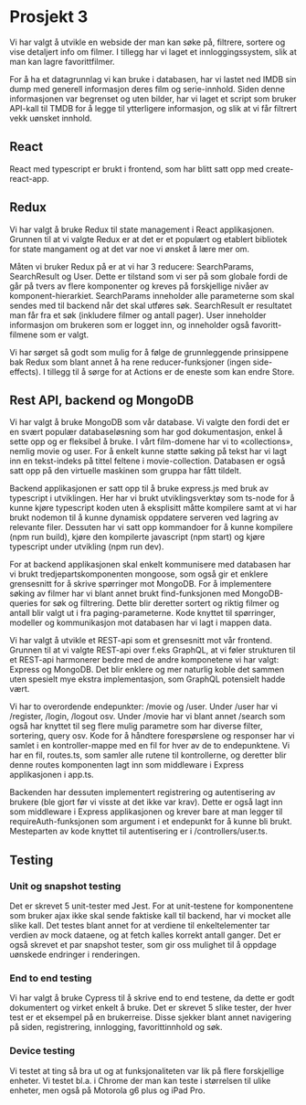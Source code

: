 # Prosjekt 3
Vi har valgt å utvikle en webside der man kan søke på, filtrere, sortere og vise detaljert info om filmer. I tillegg har vi laget et innloggingssystem, slik at man kan lagre favorittfilmer. 

For å ha et datagrunnlag vi kan bruke i databasen, har vi lastet ned IMDB sin dump med generell informasjon deres film og serie-innhold. Siden denne informasjonen var begrenset og uten bilder, har vi laget et script som bruker API-kall til TMDB for å legge til ytterligere informasjon, og slik at vi får filtrert vekk uønsket innhold. 

## React
React med typescript er brukt i frontend, som har blitt satt opp med create-react-app.  

## Redux
Vi har valgt å bruke Redux til state management i React applikasjonen. Grunnen til at vi valgte Redux er at det er et populært og etablert bibliotek for state mangament og at det var noe vi ønsket å lære mer om.


Måten vi bruker Redux på er at vi har 3 reducere: SearchParams, SearchResult og User. Dette er tilstand som vi ser på som globale fordi de går på tvers av flere komponenter og kreves på forskjellige nivåer av komponent-hierarkiet. SearchParams inneholder alle parameterne som skal sendes med til backend når det skal utføres søk. SearchResult er resultatet man får fra et søk (inkludere filmer og antall pager). User inneholder informasjon om brukeren som er logget inn, og inneholder også favoritt-filmene som er valgt.


Vi har sørget så godt som mulig for å følge de grunnleggende prinsippene bak Redux som blant annet å ha rene reducer-funksjoner (ingen side-effects). I tillegg til å sørge for at Actions er de eneste som kan endre Store.

## Rest API, backend og MongoDB

Vi har valgt å bruke MongoDB som vår database. Vi valgte den fordi det er en svært populær databaseløsning som har god dokumentasjon, enkel å sette opp og er fleksibel å bruke. I vårt film-domene har vi to «collections», nemlig movie og user. For å enkelt kunne støtte søking på tekst har vi lagt inn en tekst-indeks på tittel feltene i movie-collection. Databasen er også satt opp på den virtuelle maskinen som gruppa har fått tildelt.


Backend applikasjonen er satt opp til å bruke express.js med bruk av typescript i utviklingen. Her har vi brukt utviklingsverktøy som ts-node for å kunne kjøre typescript koden uten å eksplisitt måtte kompilere samt at vi har brukt nodemon til å kunne dynamisk oppdatere serveren ved lagring av relevante filer. Dessuten har vi satt opp kommandoer for å kunne kompilere (npm run build), kjøre den kompilerte javascript (npm start) og kjøre typescript under utvikling (npm run dev).


For at backend applikasjonen skal enkelt kommunisere med databasen har vi brukt tredjepartskomponenten mongoose, som også gir et enklere grensesnitt for å skrive spørringer mot MongoDB. For å implementere søking av filmer har vi blant annet brukt find-funksjonen med MongoDB-queries for søk og filtrering. Dette blir deretter sortert og riktig filmer og antall blir valgt ut i fra paging-parameterne. Kode knyttet til spørringer, modeller og kommunikasjon mot databasen har vi lagt i mappen data.


Vi har valgt å utvikle et REST-api som et grensesnitt mot vår frontend. Grunnen til at vi valgte REST-api over f.eks GraphQL, at vi føler strukturen til et REST-api harmonerer bedre med de andre komponetene vi har valgt: Express og MongoDB. Det blir enklere og mer naturlig koble det sammen uten spesielt mye ekstra implementasjon, som GraphQL potensielt hadde vært. 


Vi har to overordende endepunkter: /movie og /user. Under /user har vi /register, /login, /logout osv. Under /movie har vi blant annet /search som også har knyttet til seg flere mulig parametre som har diverse filter, sortering, query osv. Kode for å håndtere forespørslene og responser har vi samlet i en kontroller-mappe med en fil for hver av de to endepunktene. Vi har en fil, routes.ts, som samler alle rutene til kontrollerne, og deretter blir denne routes komponenten lagt inn som middleware i Express applikasjonen i app.ts.


Backenden har dessuten implementert registrering og autentisering av brukere (ble gjort før vi visste at det ikke var krav). Dette er også lagt inn som middleware i Express applikasjonen og krever bare at man legger til requireAuth-funksjonen som argument i et endepunkt for å kunne bli brukt. Mesteparten av kode knyttet til autentisering er i /controllers/user.ts.


## Testing
### Unit og snapshot testing
Det er skrevet 5 unit-tester med Jest. For at unit-testene for komponentene som bruker ajax ikke skal sende faktiske kall til backend, har vi mocket alle slike kall. Det testes blant annet for at verdiene til enkeltelementer tar verdien av mock dataene, og at fetch kalles korrekt antall ganger. Det er også skrevet et par snapshot tester, som gir oss mulighet til å oppdage uønskede endringer i renderingen. 

### End to end testing
Vi har valgt å bruke Cypress til å skrive end to end testene, da dette er godt dokumentert og virket enkelt å bruke. Det er skrevet 5 slike tester, der hver test er et eksempel på en brukerreise. Disse sjekker blant annet navigering på siden, registrering, innlogging, favorittinnhold og søk.

### Device testing
Vi testet at ting så bra ut og at funksjonaliteten var lik på flere forskjellige enheter. Vi testet bl.a. i Chrome der man kan teste i størrelsen til ulike enheter, men også på Motorola g6 plus og iPad Pro.

